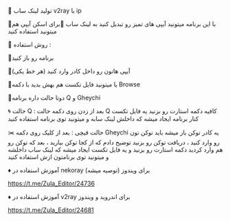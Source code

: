 🔆 تولید لینک ساب v2ray با ip

🔺با این برنامه میتونید آیپی های تمیز رو تبدیل کنید به لینک ساب
🔺برای اسکن آیپی هم میتونید استفاده کنید

🔰 روش استفاده :

🔸برنامه رو باز کنید

🔹آیپی هاتون رو داخل کادر وارد کنید (هر خط یکی)

🔸یا میتونید فایل تکست هم بهش بدید با دکمه Browse

🔹دوتا حالت داره برنامه Q و Gheychi 

🌀 حالت Q :
بعد از زدن روی دکمه حالت Q کافیه دکمه استارت رو بزنید
یه فایل تکست کنار برنامه ایجاد میشه که داخلش لینک سابه و میتونید توی برنامه استفاده کنید
 
✂️ حالت قیچی :
بعد از کلیک روی دکمه Gheychi یه کادر توکن باز میشه باید توکن تون رو وارد کنید ، دریافت توکن رو بزنید توضیح دادم که از کجا توکن بیارید ، بعد که توکن رو هم وارد کردید دکمه استارت رو بزنید و یه فایل تکست ایجاد میشه که لینک ساب داخلشه و میتونید توی برنامتون ازش استفاده کنید

♦️ آموزش استفاده در nekoray برای ویندوز (توصیه میشه)

https://t.me/Zula_Editor/24736


♦️ آموزش استفاده در v2ray برای اندروید و ویندوز

https://t.me/Zula_Editor/24681

